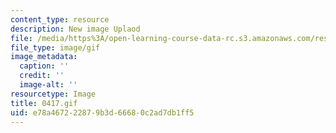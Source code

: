 ```yaml
---
content_type: resource
description: New image Uplaod
file: /media/https%3A/open-learning-course-data-rc.s3.amazonaws.com/res-21g-01-kana-spring-2010/e78a467222879b3d66680c2ad7db1ff5_0417.gif
file_type: image/gif
image_metadata:
  caption: ''
  credit: ''
  image-alt: ''
resourcetype: Image
title: 0417.gif
uid: e78a4672-2287-9b3d-6668-0c2ad7db1ff5
---
```

